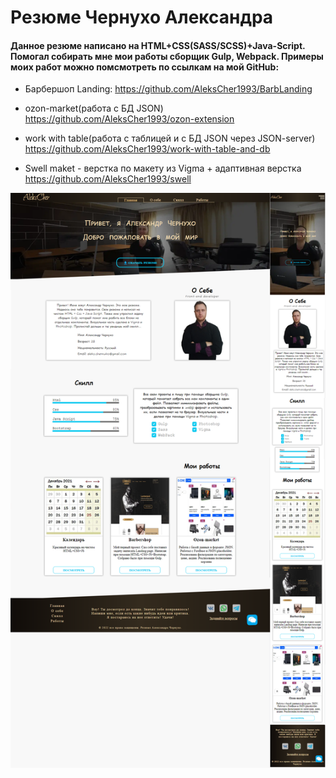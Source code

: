 # Резюме Чернухо Александра
#### Данное резюме написано на HTML+CSS(SASS/SCSS)+Java-Script. Помогал собирать мне мои работы сборщик Gulp, Webpack. Примеры моих работ можно помсмотреть по ссылкам на мой GitHub:
* Барбершоп Landing:
https://github.com/AleksCher1993/BarbLanding

* ozon-market(работа с БД JSON)
https://github.com/AleksCher1993/ozon-extension

* work with table(работа с таблицей и с БД JSON через JSON-server)
https://github.com/AleksCher1993/work-with-table-and-db

* Swell maket - верстка по макету из Vigma + адаптивная верстка
https://github.com/AleksCher1993/swell

![резюме Чернухо Александра](src/img/MyRezumeCher.png)

